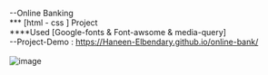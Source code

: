 --Online Banking  <br>
*** [html - css ] Project  <br>
****Used [Google-fonts & Font-awsome & media-query] <br>
--Project-Demo : https://Haneen-Elbendary.github.io/online-bank/ <br><br>
![image](https://github.com/HHaneen/online-bank/assets/105988793/fdd67a5e-39b6-4669-b32f-8a19e036e2cc)

